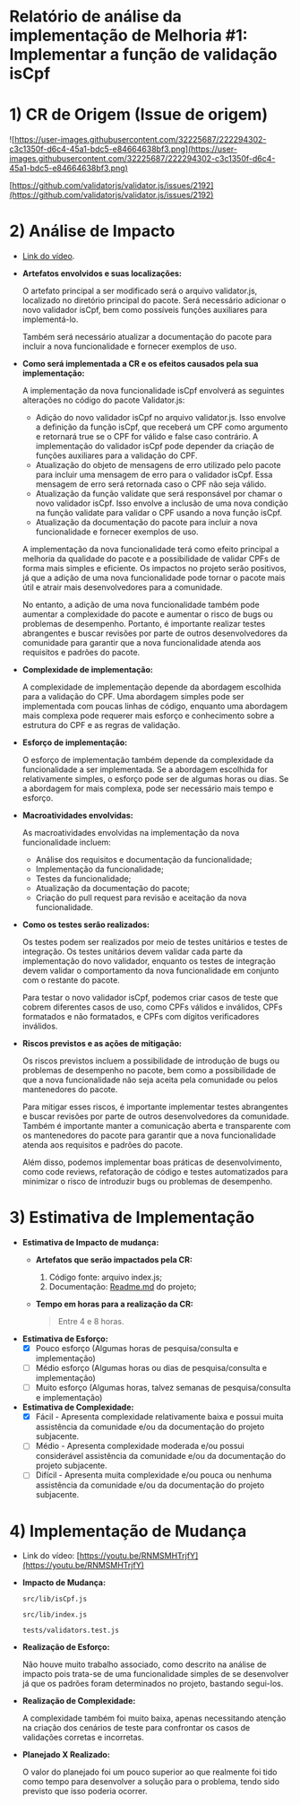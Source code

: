 # Relatório de análise da implementação de Melhoria #1: Implementar a função de validação isCpf

# **1)** CR de Origem (Issue de origem)

![https://user-images.githubusercontent.com/32225687/222294302-c3c1350f-d6c4-45a1-bdc5-e84664638bf3.png](https://user-images.githubusercontent.com/32225687/222294302-c3c1350f-d6c4-45a1-bdc5-e84664638bf3.png)

[https://github.com/validatorjs/validator.js/issues/2192](https://github.com/validatorjs/validator.js/issues/2192)

# 2) Análise de Impacto

- [Link do vídeo](https://youtu.be/xPEHi0sT_sM).

- **Artefatos envolvidos e suas localizações:**
    
    O artefato principal a ser modificado será o arquivo validator.js, localizado no diretório principal do pacote. Será necessário adicionar o novo validador isCpf, bem como possíveis funções auxiliares para implementá-lo.
    
    Também será necessário atualizar a documentação do pacote para incluir a nova funcionalidade e fornecer exemplos de uso.
    
- **Como será implementada a CR e os efeitos causados pela sua implementação:**
    
    A implementação da nova funcionalidade isCpf envolverá as seguintes alterações no código do pacote Validator.js:
    
    - Adição do novo validador isCpf no arquivo validator.js. Isso envolve a definição da função isCpf, que receberá um CPF como argumento e retornará true se o CPF for válido e false caso contrário. A implementação do validador isCpf pode depender da criação de funções auxiliares para a validação do CPF.
    - Atualização do objeto de mensagens de erro utilizado pelo pacote para incluir uma mensagem de erro para o validador isCpf. Essa mensagem de erro será retornada caso o CPF não seja válido.
    - Atualização da função validate que será responsável por chamar o novo validador isCpf. Isso envolve a inclusão de uma nova condição na função validate para validar o CPF usando a nova função isCpf.
    - Atualização da documentação do pacote para incluir a nova funcionalidade e fornecer exemplos de uso.
    
    A implementação da nova funcionalidade terá como efeito principal a melhoria da qualidade do pacote e a possibilidade de validar CPFs de forma mais simples e eficiente. Os impactos no projeto serão positivos, já que a adição de uma nova funcionalidade pode tornar o pacote mais útil e atrair mais desenvolvedores para a comunidade.
    
    No entanto, a adição de uma nova funcionalidade também pode aumentar a complexidade do pacote e aumentar o risco de bugs ou problemas de desempenho. Portanto, é importante realizar testes abrangentes e buscar revisões por parte de outros desenvolvedores da comunidade para garantir que a nova funcionalidade atenda aos requisitos e padrões do pacote.
    
- **Complexidade de implementação:**
    
    A complexidade de implementação depende da abordagem escolhida para a validação do CPF. Uma abordagem simples pode ser implementada com poucas linhas de código, enquanto uma abordagem mais complexa pode requerer mais esforço e conhecimento sobre a estrutura do CPF e as regras de validação.
    
- **Esforço de implementação:**
    
    O esforço de implementação também depende da complexidade da funcionalidade a ser implementada. Se a abordagem escolhida for relativamente simples, o esforço pode ser de algumas horas ou dias. Se a abordagem for mais complexa, pode ser necessário mais tempo e esforço.
    
- ******************************************************Macroatividades envolvidas:******************************************************
    
    As macroatividades envolvidas na implementação da nova funcionalidade incluem:
    
    - Análise dos requisitos e documentação da funcionalidade;
    - Implementação da funcionalidade;
    - Testes da funcionalidade;
    - Atualização da documentação do pacote;
    - Criação do pull request para revisão e aceitação da nova funcionalidade.
- **Como os testes serão realizados:**
    
    Os testes podem ser realizados por meio de testes unitários e testes de integração. Os testes unitários devem validar cada parte da implementação do novo validador, enquanto os testes de integração devem validar o comportamento da nova funcionalidade em conjunto com o restante do pacote.
    
    Para testar o novo validador isCpf, podemos criar casos de teste que cobrem diferentes casos de uso, como CPFs válidos e inválidos, CPFs formatados e não formatados, e CPFs com dígitos verificadores inválidos.
    
- **Riscos previstos e as ações de mitigação:**
    
    Os riscos previstos incluem a possibilidade de introdução de bugs ou problemas de desempenho no pacote, bem como a possibilidade de que a nova funcionalidade não seja aceita pela comunidade ou pelos mantenedores do pacote.
    
    Para mitigar esses riscos, é importante implementar testes abrangentes e buscar revisões por parte de outros desenvolvedores da comunidade. Também é importante manter a comunicação aberta e transparente com os mantenedores do pacote para garantir que a nova funcionalidade atenda aos requisitos e padrões do pacote.
    
    Além disso, podemos implementar boas práticas de desenvolvimento, como code reviews, refatoração de código e testes automatizados para minimizar o risco de introduzir bugs ou problemas de desempenho.
    

# 3) Estimativa de Implementação

- **Estimativa de Impacto de mudança:**
    - ******************************************************************************Artefatos que serão impactados pela CR:******************************************************************************
        1. Código fonte: arquivo index.js;
        2. Documentação: [Readme.md](http://Readme.md) do projeto;
    - ******************************************************************************Tempo em horas para a realização da CR:******************************************************************************
        
        > Entre 4 e 8 horas.
        > 
- **Estimativa de Esforço:**
    - [x]  Pouco esforço (Algumas horas de pesquisa/consulta e implementação)
    - [ ]  Médio esforço (Algumas horas ou dias de pesquisa/consulta e implementação)
    - [ ]  Muito esforço (Algumas horas, talvez semanas de pesquisa/consulta e implementação)
- **Estimativa de Complexidade:**
    - [x]  Fácil - Apresenta complexidade relativamente baixa e possui muita assistência da comunidade e/ou da documentação do projeto subjacente.
    - [ ]  Médio - Apresenta complexidade moderada e/ou possui considerável assistência da comunidade e/ou da documentação do projeto subjacente.
    - [ ]  Difícil - Apresenta muita complexidade e/ou pouca ou nenhuma assistência da comunidade e/ou da documentação do projeto subjacente.

# 4) Implementação de Mudança

- Link do vídeo: [https://youtu.be/RNMSMHTrjfY](https://youtu.be/RNMSMHTrjfY)

- **Impacto de Mudança:**
    
    `src/lib/isCpf.js`
    
    `src/lib/index.js`
    
    `tests/validators.test.js`
    
- **Realização de Esforço:**
    
    Não houve muito trabalho associado, como descrito na análise de impacto pois trata-se de uma funcionalidade simples de se desenvolver já que os padrões foram determinados no projeto, bastando segui-los.
    
- **Realização de Complexidade:**
    
    A complexidade também foi muito baixa, apenas necessitando atenção na criação dos cenários de teste para confrontar os casos de validações corretas e incorretas.
    
- **Planejado X Realizado:**
    
    O valor do planejado foi um pouco superior ao que realmente foi tido como tempo para desenvolver a solução para o problema, tendo sido previsto que isso poderia ocorrer.